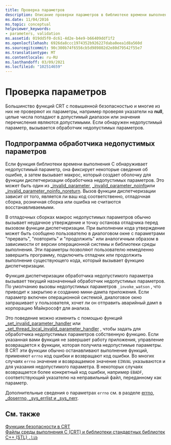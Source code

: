 ```yaml
---
title: Проверка параметров
description: Описание проверки параметров в библиотеке времени выполнения Microsoft C.
ms.date: 11/04/2016
ms.topic: conceptual
helpviewer_keywords:
- parameters, validation
ms.assetid: 019dd5f0-dc61-4d2e-b4e9-b66409ddf1f2
ms.openlocfilehash: 6926da8ccc1974352b926227daba0eea1d8a560d
ms.sourcegitcommit: 90c300b74f6556cb5d989802d2e80d79542f55e7
ms.translationtype: MT
ms.contentlocale: ru-RU
ms.lasthandoff: 03/09/2021
ms.locfileid: "102514659"
---
```

# <a name="parameter-validation"></a>Проверка параметров

Большинство функций CRT с повышенной безопасностью и многие из них не проверяют их параметры, например проверяя указатели на **null**, целые числа попадают в допустимый диапазон или значения перечисления являются допустимыми. Если обнаружен недопустимый параметр, вызывается обработчик недопустимых параметров.

## <a name="invalid-parameter-handler-routine"></a>Подпрограмма обработчика недопустимых параметров

Если функция библиотеки времени выполнения C обнаруживает недопустимый параметр, она фиксирует некоторые сведения об ошибке, а затем вызывает макрос, который создает оболочку для функции диспетчеризации обработчика недопустимых параметров. Это может быть один из [_invalid_parameter](../c-runtime-library/reference/invalid-parameter-functions.md), [_invalid_parameter_noinfo](../c-runtime-library/reference/invalid-parameter-functions.md)или [_invalid_parameter_noinfo_noreturn](../c-runtime-library/reference/invalid-parameter-functions.md). Вызов функции диспетчеризации зависит от того, является ли ваш код соответственно, отладочная сборка, розничная сборка или ошибка не считаются восстанавливаемыми.

В отладочных сборках макрос недопустимых параметров обычно вызывает неудачное утверждение и точку останова отладчика перед вызовом функции диспетчеризации. При выполнении кода утверждение может быть сообщено пользователю в диалоговом окне с параметрами "прервать", "повторить" и "продолжить" или аналогичным образом в зависимости от версии операционной системы и библиотеки среды выполнения. Эти параметры позволяют пользователю немедленно завершить программу, подключить отладчик или продолжить выполнение существующего кода, который вызывает функцию диспетчеризации.

Функция диспетчеризации обработчика недопустимого параметра вызывает текущий назначенный обработчик недопустимых параметров. По умолчанию вызовы недопустимых параметров `_invoke_watson` , что приводит к закрытию и созданию мини-дампа приложения. Если параметр включен операционной системой, диалоговое окно запрашивает у пользователя, хочет ли он отправить аварийный дамп в корпорацию Майкрософт для анализа.

Это поведение можно изменить с помощью функций [_set_invalid_parameter_handler](../c-runtime-library/reference/set-invalid-parameter-handler-set-thread-local-invalid-parameter-handler.md) или [_set_thread_local_invalid_parameter_handler](../c-runtime-library/reference/set-invalid-parameter-handler-set-thread-local-invalid-parameter-handler.md) , чтобы задать для обработчика недопустимых параметров собственную функцию. Если указанная вами функция не завершает работу приложения, управление возвращается к функции, которая получила недопустимые параметры. В CRT эти функции обычно останавливают выполнение функций, применяют `errno` код ошибки и возвращают код ошибки. Во многих случаях `errno` значение и возвращаемое значение `EINVAL` указываются и для указания недопустимого параметра. В некоторых случаях возвращается более конкретный код ошибки, например `EBADF`, соответствующий указателю на неправильный файл, переданному как параметр.

Дополнительные сведения о параметрах `errno` см. в разделе [errno, _doserrno, _sys_errlist и _sys_nerr](../c-runtime-library/errno-doserrno-sys-errlist-and-sys-nerr.md).

## <a name="see-also"></a>См. также

[Функции безопасности в CRT](../c-runtime-library/security-features-in-the-crt.md)\
[Файлы среды выполнения C (CRT) и библиотеки стандартных библиотек C++ (STL) `.lib`](../c-runtime-library/crt-library-features.md)

